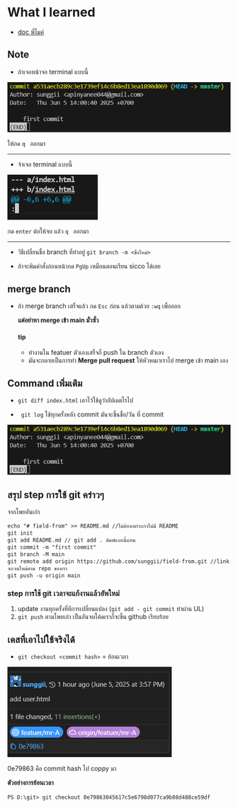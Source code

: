 # What I learned
* [doc พี่ไมค์ ](https://docs.mikelopster.dev/c/basic/git/intro)

## Note
* ถ้าเจอหน้าจอ terminal แบบนี้ 

![alt text](./img/git-log.png)

ให้กด ```q ``` ออกมา

---------------------------------------------

* จ้าเจอ terminal แบบนี้ 

![alt text](./img/image-1.png)


กด ``` enter ``` ต่อให้จบ แล้ว ```q ``` ออกมา

---------------------------------------------

* วิธีเปลี่ยนชื่อ branch ที่ทำอยู่ ```git branch -m <ชื่อใหม่>```

* ถ้าจะพิมคำสั่งก่อนหน้ากด ```PgUp``` เหมือนตอนเรียน sicco ได้เลย

## merge branch
* ถ้า merge branch เสร็จแล้ว กด ```Esc``` ก่อน แล้วตามด้วย ```:wq``` เพื่อออก

    **แต่อย่าหา merge เข้า main มั่วซั่ว**

    #### tip 
    * ทำงานใน featuer ตัวเองเสร็จก็ push ใน branch ตัวเอง
    * มันจะกลายเป็นการทำ **Merge pull request** ให้หัวหนเาเราไป merge เข้า main เอง



## Command เพิ่มเติม
* ``` git diff index.html ``` เอาไว้ใช้ดูว่าอัปเดตไรไป

* ```  git log ```  ใช้ทุกครั้งหลัง commit มันจะขึ้นชื่อ/วัน ที่ commit

![alt text](./img/git-log.png)

## สรุป step การใช้ git คร่าวๆ
จากโพยอันเก่า 
```
echo "# field-from" >> README.md //ไม่ต้องเพราะเราไม่มี README
git init
git add README.md // git add . พิมพ์แบบนี้แทน
git commit -m "first commit"
git branch -M main
git remote add origin https://github.com/sunggii/field-from.git //link จะเจนใหม่ตาม repo ของเรา
git push -u origin main
```

### step การใช้ git เวลาจะแก้งานแล้วอัพใหม่
1. update งานทุกครั้งที่ทีการเปลี่ยนแปลง (```git add - git commit```  ทำผ่าน UL)
4. ``` git push ``` ตามโพยเก่า เป็นอันจบโค้ดเราก็จะขึ้น github เรียบร้อย


## เคสที่เอาไปใช้จริงได้
* ```git checkout <commit hash>``` = ย้อนเวลา

![alt text](image.png)

0e79863 คือ commit hash ไป coppy มา

**ตัวอย่างการย้อนเวลา**

```PS D:\git> git checkout 0e79863045617c5e6798d077ca9b08d488ce59df```
